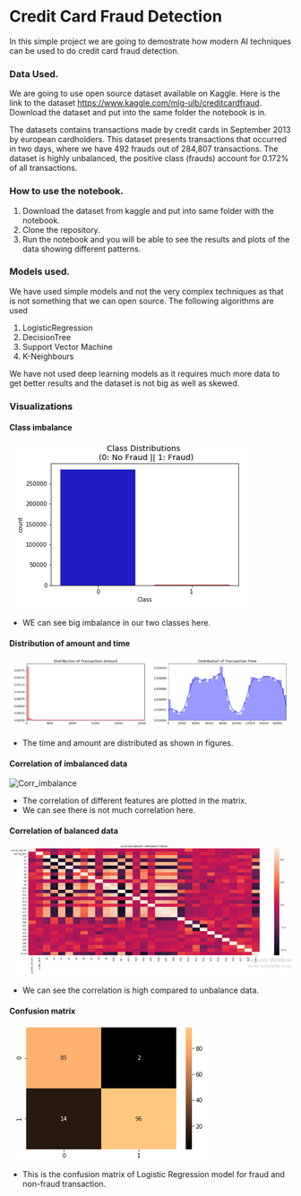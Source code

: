 # Credit Card Fraud Detection

In this simple project we are going to demostrate how modern AI techniques can be used to do credit card fraud detection. 

### Data Used.
We are going to use open source dataset available on Kaggle. Here is the link to the dataset https://www.kaggle.com/mlg-ulb/creditcardfraud. Download the dataset and put into the same folder the notebook is in. 

The datasets contains transactions made by credit cards in September 2013 by european cardholders. This dataset presents transactions that occurred in two days, where we have 492 frauds out of 284,807 transactions. The dataset is highly unbalanced, the positive class (frauds) account for 0.172% of all transactions.

### How to use the notebook. 
 1. Download the dataset from kaggle and put into same folder with the notebook.
 2. Clone the repository. 
 3. Run the notebook and you will be able to see the results and plots of the data showing different patterns. 

### Models used. 
We have used simple models and not the very complex techniques as that is not something that we can open source. The following algorithms are used 
 1. LogisticRegression
 2. DecisionTree
 3. Support Vector Machine
 4. K-Neighbours 

We have not used deep learning models as it requires much more data to get better results and the dataset is not big as well as skewed. 

### Visualizations 
 #### Class imbalance 
 ![Class imbalance](images/class_dist.png) 
 * WE can see big imbalance in our two classes here. 

 #### Distribution of amount and time
 ![Amount/time](images/amount_time_dist.png)
 * The time and amount are distributed as shown in figures.

 #### Correlation of imbalanced data
 ![Corr_imbalance](images/corr_imbalanced.ong)
 * The correlation of different features are plotted in the matrix.
 * We can see there is not much correlation here. 

 #### Correlation of balanced data
 ![corr_balance](images/corr_balanced.png)
 * We can see the correlation is high compared to unbalance data. 

 #### Confusion matrix
 ![confusion_matrix](images/confusion_mat.png)
 * This is the confusion matrix of Logistic Regression model for fraud and non-fraud transaction.

